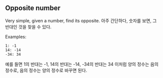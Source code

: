 ## Opposite number

Very simple, given a number, find its opposite.
아주 간단하다, 숫자를 보면, 그 반대인 것을 찾을 수 있다.

Examples:
```
1: -1
14: -14
-34: 34
```
예를 들면 1의 반대는 -1, 14의 반대는 -14, -34의 반대는 34
이처럼 양의 정수는 음의 정수로, 음의 정수는 양의 정수로 바꾸면 된다.